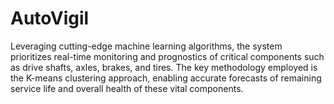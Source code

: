# AutoVigil
Leveraging cutting-edge machine learning algorithms, the system prioritizes real-time monitoring and prognostics of critical components such as drive shafts, axles, brakes, and tires. The key methodology employed is the K-means clustering approach, enabling accurate forecasts of remaining service life and overall health of these vital components.
